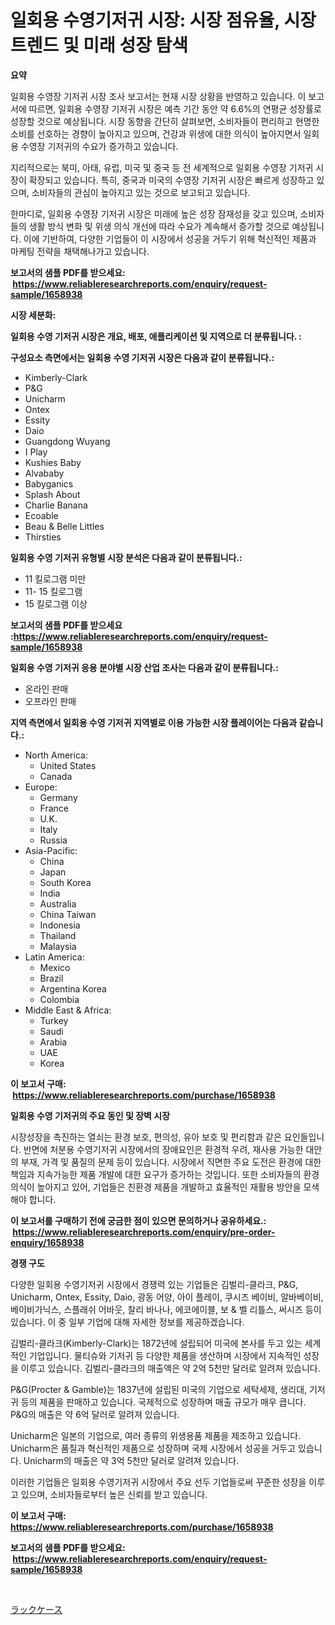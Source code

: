 <p><h1>일회용 수영기저귀 시장: 시장 점유율, 시장 트렌드 및 미래 성장 탐색</h1></p><p><strong>요약</strong></p>
<p><p>일회용 수영장 기저귀 시장 조사 보고서는 현재 시장 상황을 반영하고 있습니다. 이 보고서에 따르면, 일회용 수영장 기저귀 시장은 예측 기간 동안 약 6.6%의 연평균 성장률로 성장할 것으로 예상됩니다. 시장 동향을 간단히 살펴보면, 소비자들이 편리하고 현명한 소비를 선호하는 경향이 높아지고 있으며, 건강과 위생에 대한 의식이 높아지면서 일회용 수영장 기저귀의 수요가 증가하고 있습니다.</p><p>지리적으로는 북미, 아태, 유럽, 미국 및 중국 등 전 세계적으로 일회용 수영장 기저귀 시장이 확장되고 있습니다. 특히, 중국과 미국의 수영장 기저귀 시장은 빠르게 성장하고 있으며, 소비자들의 관심이 높아지고 있는 것으로 보고되고 있습니다.</p><p>한마디로, 일회용 수영장 기저귀 시장은 미래에 높은 성장 잠재성을 갖고 있으며, 소비자들의 생활 방식 변화 및 위생 의식 개선에 따라 수요가 계속해서 증가할 것으로 예상됩니다. 이에 기반하여, 다양한 기업들이 이 시장에서 성공을 거두기 위해 혁신적인 제품과 마케팅 전략을 채택해나가고 있습니다.</p></p>
<p><strong>보고서의 샘플 PDF를 받으세요: &nbsp;<a href="https://www.reliableresearchreports.com/enquiry/request-sample/1658938">https://www.reliableresearchreports.com/enquiry/request-sample/1658938</a></strong></p>
<p><strong>시장 세분화:</strong></p>
<p><strong> 일회용 수영 기저귀 시장은 개요, 배포, 애플리케이션 및 지역으로 더 분류됩니다. :</strong></p>
<p><strong>구성요소 측면에서는 일회용 수영 기저귀 시장은 다음과 같이 분류됩니다.:</strong></p>
<p><ul><li>Kimberly-Clark</li><li>P&G</li><li>Unicharm</li><li>Ontex</li><li>Essity</li><li>Daio</li><li>Guangdong Wuyang</li><li>I Play</li><li>Kushies Baby</li><li>Alvababy</li><li>Babyganics</li><li>Splash About</li><li>Charlie Banana</li><li>Ecoable</li><li>Beau & Belle Littles</li><li>Thirsties</li></ul></p>
<p><strong> 일회용 수영 기저귀 유형별 시장 분석은 다음과 같이 분류됩니다.:</strong></p>
<p><ul><li>11 킬로그램 미만</li><li>11- 15 킬로그램</li><li>15 킬로그램 이상</li></ul></p>
<p><strong>보고서의 샘플 PDF를 받으세요 :<a href="https://www.reliableresearchreports.com/enquiry/request-sample/1658938">https://www.reliableresearchreports.com/enquiry/request-sample/1658938</a></strong></p>
<p><strong> 일회용 수영 기저귀 응용 분야별 시장 산업 조사는 다음과 같이 분류됩니다.:</strong></p>
<p><ul><li>온라인 판매</li><li>오프라인 판매</li></ul></p>
<p><strong>지역 측면에서 일회용 수영 기저귀 지역별로 이용 가능한 시장 플레이어는 다음과 같습니다.:</strong></p>
<p><ul>
    <li>
        North America:
        <ul>
            <li>United States</li>
            <li>Canada</li>
        </ul>
    </li>
    <li>
        Europe:
        <ul>
            <li>Germany</li>
            <li>France</li>
            <li>U.K.</li>
            <li>Italy</li>
            <li>Russia</li>
        </ul>
    </li>
    <li>
        Asia-Pacific:
        <ul>
            <li>China</li>
            <li>Japan</li>
            <li>South Korea</li>
            <li>India</li>
            <li>Australia</li>
            <li>China Taiwan</li>
            <li>Indonesia</li>
            <li>Thailand</li>
            <li>Malaysia</li>
        </ul>
    </li>
    <li>
        Latin America:
        <ul>
            <li>Mexico</li>
            <li>Brazil</li>
            <li>Argentina Korea</li>
            <li>Colombia</li>
        </ul>
    </li>
    <li>
        Middle East & Africa:
        <ul>
            <li>Turkey</li>
            <li>Saudi</li>
            <li>Arabia</li>
            <li>UAE</li>
            <li>Korea</li>
        </ul>
    </li>
    </ul></p>
<p><strong>이 보고서 구매: &nbsp;<a href="https://www.reliableresearchreports.com/purchase/1658938">https://www.reliableresearchreports.com/purchase/1658938</a></strong></p>
<p><strong>일회용 수영 기저귀의 주요 동인 및 장벽 시장</strong></p>
<p><p>시장성장을 촉진하는 열쇠는 환경 보호, 편의성, 유아 보호 및 편리함과 같은 요인들입니다. 반면에 처분용 수영기저귀 시장에서의 장애요인은 환경적 우려, 재사용 가능한 대안의 부재, 가격 및 품질의 문제 등이 있습니다. 시장에서 직면한 주요 도전은 환경에 대한 책임과 지속가능한 제품 개발에 대한 요구가 증가하는 것입니다. 또한 소비자들의 환경 의식이 높아지고 있어, 기업들은 친환경 제품을 개발하고 효율적인 재활용 방안을 모색해야 합니다.</p></p>
<p><strong>이 보고서를 구매하기 전에 궁금한 점이 있으면 문의하거나 공유하세요.: &nbsp;<a href="https://www.reliableresearchreports.com/enquiry/pre-order-enquiry/1658938">https://www.reliableresearchreports.com/enquiry/pre-order-enquiry/1658938</a></strong></p>
<p><strong>경쟁 구도</strong></p>
<p><p>다양한 일회용 수영기저귀 시장에서 경쟁력 있는 기업들은 김벌리-클라크, P&G, Unicharm, Ontex, Essity, Daio, 광동 어양, 아이 플레이, 쿠시즈 베이비, 알바베이비, 베이비가닉스, 스플래쉬 어바웃, 찰리 바나나, 에코에이블, 보 & 벨 리틀스, 써시즈 등이 있습니다. 이 중 일부 기업에 대해 자세한 정보를 제공하겠습니다.</p><p>김벌리-클라크(Kimberly-Clark)는 1872년에 설립되어 미국에 본사를 두고 있는 세계적인 기업입니다. 물티슈와 기저귀 등 다양한 제품을 생산하며 시장에서 지속적인 성장을 이루고 있습니다. 김벌리-클라크의 매출액은 약 2억 5천만 달러로 알려져 있습니다.</p><p>P&G(Procter & Gamble)는 1837년에 설립된 미국의 기업으로 세탁세제, 생리대, 기저귀 등의 제품을 판매하고 있습니다. 국제적으로 성장하며 매출 규모가 매우 큽니다. P&G의 매출은 약 6억 달러로 알려져 있습니다.</p><p>Unicharm은 일본의 기업으로, 여러 종류의 위생용품 제품을 제조하고 있습니다. Unicharm은 품질과 혁신적인 제품으로 성장하며 국제 시장에서 성공을 거두고 있습니다. Unicharm의 매출은 약 3억 5천만 달러로 알려져 있습니다.</p><p>이러한 기업들은 일회용 수영기저귀 시장에서 주요 선두 기업들로써 꾸준한 성장을 이루고 있으며, 소비자들로부터 높은 신뢰를 받고 있습니다.</p></p>
<p><strong>이 보고서 구매: &nbsp; <a href="https://www.reliableresearchreports.com/purchase/1658938">https://www.reliableresearchreports.com/purchase/1658938</a></strong></p>
<p><strong>보고서의 샘플 PDF를 받으세요: &nbsp;<a href="https://www.reliableresearchreports.com/enquiry/request-sample/1658938">https://www.reliableresearchreports.com/enquiry/request-sample/1658938</a></strong><strong></strong></p>
<p>&nbsp;</p>
<p><p><a href="https://medium.com/@pedrogers56456/%E3%83%A9%E3%83%83%E3%82%AF%E3%82%B1%E3%83%BC%E3%82%B9%E5%B8%82%E5%A0%B4%E3%81%AE%E3%83%88%E3%83%AC%E3%83%B3%E3%83%89%E3%81%A8%E5%B8%82%E5%A0%B4%E5%88%86%E6%9E%90%E3%81%AF-2024%E5%B9%B4%E3%81%8B%E3%82%892031%E5%B9%B4%E3%81%BE%E3%81%A7%E3%81%AE%E6%9C%9F%E9%96%93%E3%81%AB%E4%BA%88%E6%B8%AC%E3%81%95%E3%82%8C%E3%81%A6%E3%81%84%E3%81%BE%E3%81%99-a273c72b2855">ラックケース</a></p></p>
